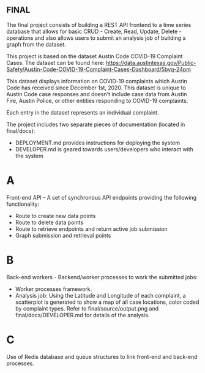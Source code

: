 ## FINAL

The final project consists of building a REST API frontend to a time series database that allows for basic CRUD - Create, Read, Update, Delete - operations and also allows users to submit an analysis job of building a graph from the dataset.

This project is based on the dataset Austin Code COVID-19 Complaint Cases. 
The dataset can be found here: https://data.austintexas.gov/Public-Safety/Austin-Code-COVID-19-Complaint-Cases-Dashboard/5bvq-24pm

This dataset displays information on COVID-19 complaints which Austin Code has received since December 1st, 2020. This dataset is unique to Austin Code case responses and doesn't include case data from Austin Fire, Austin Police, or other entities responding to COVID-19 complaints.

Each entry in the dataset represents an individual complaint.

The project includes two separate pieces of documentation (located in final/docs): 
- DEPLOYMENT.md provides instructions for deploying the system
- DEVELOPER.md is geared towards users/developers who interact with the system

# A
Front-end API - A set of synchronous API endpoints providing the following functionality:
- Route to create new data points
- Route to delete data points
- Route to retrieve endpoints and return active job submission
- Graph submission and retrieval points

# B
Back-end workers - Backend/worker processes to work the submitted jobs:
- Worker processes framework.
- Analysis job: 
Using the Latitude and Longitude of each complaint, a scatterplot is generated to show a map of all case locations, color coded by complaint types. Refer to final/source/output.png and final/docs/DEVELOPER.md for details of the analysis.

# C
Use of Redis database and queue structures to link front-end and back-end processes.
